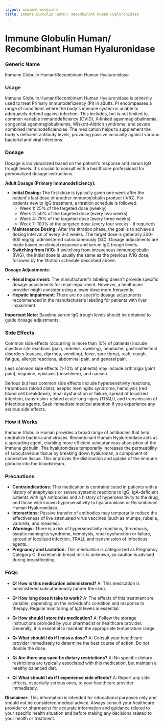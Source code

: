 ```yaml
---
layout: minimal-medicine
title: Immune Globulin Human/ Recombinant Human Hyaluronidase
---
```


# Immune Globulin Human/ Recombinant Human Hyaluronidase
### Generic Name
Immune Globulin Human/Recombinant Human Hyaluronidase

### Usage
Immune Globulin Human/Recombinant Human Hyaluronidase is primarily used to treat Primary Immunodeficiency (PI) in adults.  PI encompasses a range of conditions where the body's immune system is unable to adequately defend against infection. This includes, but is not limited to, common variable immunodeficiency (CVID), X-linked agammaglobulinemia, congenital agammaglobulinemia, Wiskott-Aldrich syndrome, and severe combined immunodeficiencies.  The medication helps to supplement the body's deficient antibody levels, providing passive immunity against various bacterial and viral infections.

### Dosage
Dosage is individualized based on the patient's response and serum IgG trough levels.  It's crucial to consult with a healthcare professional for personalized dosage instructions.

**Adult Dosage (Primary Immunodeficiency):**

* **Initial Dosing:**  The first dose is typically given one week after the patient's last dose of another immunoglobulin product (IVIG).  For patients new to IgG treatment, a titration schedule is followed:
    * Week 1: 25% of the targeted dose (weekly)
    * Week 2: 50% of the targeted dose (every two weeks)
    * Week 4: 75% of the targeted dose (every three weeks)
    * Week 7: 100% of the targeted dose (every four weeks - if required)
* **Maintenance Dosing:** After the titration phase, the goal is to achieve a dosing interval of every 3-4 weeks. The target dose is generally 300-600 mg/kg, administered subcutaneously (SC).  Dosage adjustments are made based on clinical response and serum IgG trough levels.
* **Switching from IVIG:** If switching from intravenous immunoglobulin (IVIG), the initial dose is usually the same as the previous IVIG dose, followed by the titration schedule described above.

**Dosage Adjustments:**

* **Renal Impairment:**  The manufacturer's labeling doesn't provide specific dosage adjustments for renal impairment.  However, a healthcare provider might consider using a lower dose more frequently.
* **Hepatic Impairment:** There are no specific dosage adjustments recommended in the manufacturer's labeling for patients with liver impairment.

**Important Note:**  Baseline serum IgG trough levels should be obtained to guide dosage adjustments.


### Side Effects
Common side effects (occurring in more than 10% of patients) include injection site reactions (pain, redness, swelling), headache, gastrointestinal disorders (nausea, diarrhea, vomiting), fever, sore throat, rash, cough, fatigue, allergic reactions, abdominal pain, and general pain.

Less common side effects (1-10% of patients) may include arthralgia (joint pain), migraine, epistaxis (nosebleed), and nausea.

Serious but less common side effects include hypersensitivity reactions, thrombosis (blood clots), aseptic meningitis syndrome, hemolysis (red blood cell breakdown), renal dysfunction or failure, spread of localized infection, transfusion-related acute lung injury (TRALI), and transmission of infectious agents.  Seek immediate medical attention if you experience any serious side effects.

### How it Works
Immune Globulin Human provides a broad range of antibodies that help neutralize bacteria and viruses.  Recombinant Human Hyaluronidase acts as a spreading agent, enabling more efficient subcutaneous absorption of the immune globulin.  The hyaluronidase temporarily increases the permeability of subcutaneous tissue by breaking down hyaluronan, a component of connective tissue.  This improves the distribution and uptake of the immune globulin into the bloodstream.

### Precautions
* **Contraindications:**  This medication is contraindicated in patients with a history of anaphylaxis or severe systemic reactions to IgG, IgA-deficient patients with IgA antibodies and a history of hypersensitivity to the drug, and those with known hypersensitivity to hyaluronidase or Recombinant Human Hyaluronidase.
* **Interactions:** Passive transfer of antibodies may temporarily reduce the effectiveness of live attenuated virus vaccines (such as mumps, rubella, varicella, and measles).
* **Warnings:**  There is a risk of hypersensitivity reactions, thrombosis, aseptic meningitis syndrome, hemolysis, renal dysfunction or failure, spread of localized infection, TRALI, and transmission of infectious agents.
* **Pregnancy and Lactation:**  This medication is categorized as Pregnancy Category C.  Excretion in breast milk is unknown, so caution is advised during breastfeeding.


### FAQs

* **Q: How is this medication administered?** A: This medication is administered subcutaneously (under the skin).

* **Q: How long does it take to work?** A: The effects of this treatment are variable, depending on the individual's condition and response to therapy.  Regular monitoring of IgG levels is essential.

* **Q: How should I store this medication?** A: Follow the storage instructions provided by your pharmacist or healthcare provider.  Generally, it is essential to maintain the appropriate temperature range.

* **Q: What should I do if I miss a dose?** A: Consult your healthcare provider immediately to determine the best course of action.  Do not double the dose.

* **Q: Are there any specific dietary restrictions?** A:  No specific dietary restrictions are typically associated with this medication, but maintain a healthy balanced diet.

* **Q:  What should I do if I experience side effects?** A:  Report any side effects, especially serious ones, to your healthcare provider immediately.

**Disclaimer:** This information is intended for educational purposes only and should not be considered medical advice.  Always consult your healthcare provider or pharmacist for accurate information and guidance related to your specific health situation and before making any decisions related to your health or treatment.

